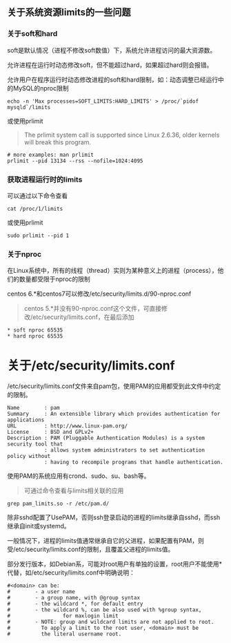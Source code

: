 ## 关于系统资源limits的一些问题

### 关于soft和hard

soft是默认情况（进程不修改soft数值）下，系统允许进程访问的最大资源数。

允许进程在运行时动态修改soft，但不能超过hard，如果超过hard则会报错。

允许用户在程序运行时动态修改进程的soft和hard限制，如：动态调整已经运行中的MySQL的nproc限制
```shell script
echo -n 'Max processes=SOFT_LIMITS:HARD_LIMITS' > /proc/`pidof mysqld`/limits
```
或使用prlimit
>The prlimit system call is supported since Linux 2.6.36, older kernels will break this program.
```shell script
# more examples: man prlimit
prlimit --pid 13134 --rss --nofile=1024:4095
```

### 获取进程运行时的limits
可以通过以下命令查看
```shell script
cat /proc/1/limits
```
或使用prlimit
```shell script
sudo prlimit --pid 1
```

### 关于nproc
在Linux系统中，所有的线程（thread）实则为某种意义上的进程（process），他们的数量都受限于nproc的限制

centos 6.*和centos7可以修改/etc/security/limits.d/90-nproc.conf
>centos 5.*并没有90-nproc.conf这个文件，可直接修改/etc/security/limits.conf，在最后添加
```text
* soft nproc 65535
* hard nproc 65535
```

# 关于/etc/security/limits.conf
/etc/security/limits.conf文件来自pam包，使用PAM的应用都受到此文件中约定的限制。
```text
Name        : pam
Summary     : An extensible library which provides authentication for applications
URL         : http://www.linux-pam.org/
License     : BSD and GPLv2+
Description : PAM (Pluggable Authentication Modules) is a system security tool that
            : allows system administrators to set authentication policy without
            : having to recompile programs that handle authentication.
```

使用PAM的系统应用有crond、sudo、su、bash等。

>可通过命令查看与limits相关联的应用
```shell script
grep pam_limits.so -r /etc/pam.d/
```

除非sshd配置了UsePAM，否则ssh登录启动的进程的limits继承自sshd，而ssh继承自init或systemd。

一般情况下，进程的limits值通常继承自它的父进程，如果配置有PAM，则受/etc/security/limits.conf的限制，且覆盖父进程的limits值。

部分发行版本，如Debian系，可能对root用户有单独的设置，root用户不能使用*代替，如/etc/security/limits.conf中明确说明：
```text
#<domain> can be:
#        - a user name
#        - a group name, with @group syntax
#        - the wildcard *, for default entry
#        - the wildcard %, can be also used with %group syntax,
#                 for maxlogin limit
#        - NOTE: group and wildcard limits are not applied to root.
#          To apply a limit to the root user, <domain> must be
#          the literal username root.
```
